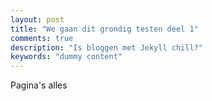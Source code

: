 ```yaml
---
layout: post
title: "We gaan dit grondig testen deel 1"
comments: true
description: "Is bloggen met Jekyll chill?"
keywords: "dummy content"
---
```


Pagina's alles
